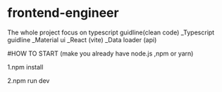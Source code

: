 # frontend-engineer
The whole project focus on typescript guidline(clean code)
_Typescript guidline
_Material ui
_React (vite)
_Data loader (api)

#HOW TO START (make you already have node.js ,npm or yarn)


1.npm install


2.npm run dev